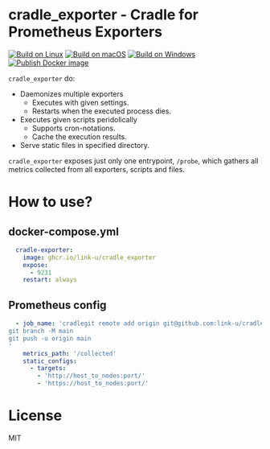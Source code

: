 # cradle_exporter - Cradle for Prometheus Exporters

[![Build on Linux](https://github.com/link-u/cradle_exporter/workflows/Build%20on%20Linux/badge.svg)](https://github.com/link-u/cradle_exporter/actions?query=workflow%3A%22Build+on+Linux%22)
[![Build on macOS](https://github.com/link-u/cradle_exporter/workflows/Build%20on%20macOS/badge.svg)](https://github.com/link-u/cradle_exporter/actions?query=workflow%3A%22Build+on+macOS%22)
[![Build on Windows](https://github.com/link-u/cradle_exporter/workflows/Build%20on%20Windows/badge.svg)](https://github.com/link-u/cradle_exporter/actions?query=workflow%3A%22Build+on+Windows%22)  
[![Publish Docker image](https://github.com/link-u/cradle_exporter/workflows/Publish%20Docker%20image/badge.svg)](https://github.com/link-u/cradle_exporter/actions?query=workflow%3A%22Publish+Docker+image%22)

`cradle_exporter` do:

 - Daemonizes multiple exporters
   - Executes with given settings.
   - Restarts when the executed process dies.
 - Executes given scripts peridolically
   - Supports cron-notations.
   - Cache the execution results.
 - Serve static files in specified directory.

`cradle_exporter` exposes just only one entrypoint, `/probe`, which gathers all metrics collected from all exporters, scripts and files.

# How to use?

## docker-compose.yml

```yaml
  cradle-exporter:
    image: ghcr.io/link-u/cradle_exporter
    expose:
      - 9231
    restart: always
```

## Prometheus config

```yaml
  - job_name: 'cradlegit remote add origin git@github.com:link-u/cradle_exporter.git
git branch -M main
git push -u origin main
'
    metrics_path: '/collected'
    static_configs:
      - targets:
        - 'http://host_to_nodes:port/'
        - 'https://host_to_nodes:port/'
```

# License

MIT
